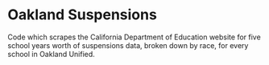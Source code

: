 # Oakland Suspensions
Code which scrapes the California Department of Education website for five school years worth of suspensions data, broken down by race, for every school in Oakland Unified. 
